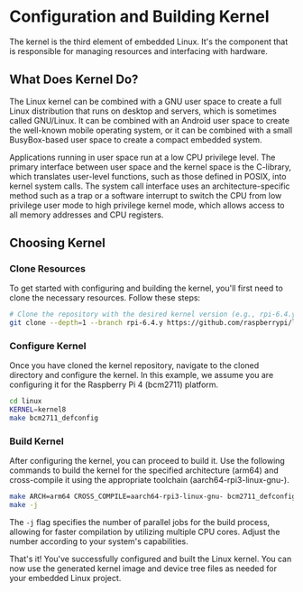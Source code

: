 # Configuration and Building Kernel

The kernel is the third element of embedded Linux. It's the component that is responsible for managing resources and interfacing with hardware.

## What Does Kernel Do?

The Linux kernel can be combined with a GNU user space to create a full Linux distribution that runs on desktop and servers, which is sometimes called GNU/Linux. It can be combined with an Android user space to create the well-known mobile operating system, or it can be combined with a small BusyBox-based user space to create a compact embedded system.

Applications running in user space run at a low CPU privilege level. The primary interface between user space and the kernel space is the C-library, which translates user-level functions, such as those defined in POSIX, into kernel system calls. The system call interface uses an architecture-specific method such as a trap or a software interrupt to switch the CPU from low privilege user mode to high privilege kernel mode, which allows access to all memory addresses and CPU registers.

## Choosing Kernel

### Clone Resources

To get started with configuring and building the kernel, you'll first need to clone the necessary resources. Follow these steps:

```bash
# Clone the repository with the desired kernel version (e.g., rpi-6.4.y)
git clone --depth=1 --branch rpi-6.4.y https://github.com/raspberrypi/linux
```

### Configure Kernel

Once you have cloned the kernel repository, navigate to the cloned directory and configure the kernel. In this example, we assume you are configuring it for the Raspberry Pi 4 (bcm2711) platform.

```bash
cd linux
KERNEL=kernel8
make bcm2711_defconfig
```

### Build Kernel

After configuring the kernel, you can proceed to build it. Use the following commands to build the kernel for the specified architecture (arm64) and cross-compile it using the appropriate toolchain (aarch64-rpi3-linux-gnu-).

```bash
make ARCH=arm64 CROSS_COMPILE=aarch64-rpi3-linux-gnu- bcm2711_defconfig
make -j
```

The `-j` flag specifies the number of parallel jobs for the build process, allowing for faster compilation by utilizing multiple CPU cores. Adjust the number according to your system's capabilities.

That's it! You've successfully configured and built the Linux kernel. You can now use the generated kernel image and device tree files as needed for your embedded Linux project.